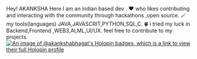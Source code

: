 Hey! AKANKSHA Here I am an indian based dev .
❤️ who likes contributing and interacting with the community through hackathons ,open source.
🪄 my tools(languages) JAVA,JAVASCRIT,PYTHON,SQL,C.
🍀 i tried my luck in  Backend,Frontend ,WEB3,AI,ML,UI/UX.
feel free to contribute to my projects.
[![An image of @akankshabhagat's Holopin badges, which is a link to view their full Holopin profile](https://holopin.me/akankshabhagat)](https://holopin.io/@akankshabhagat)
<!---
akankshabhagat/akankshabhagat is a ✨ special ✨ repository because its `README.md` (this file) appears on your GitHub profile.
You can click the Preview link to take a look at your changes.
--->
